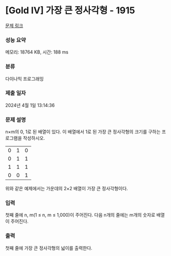 # [Gold IV] 가장 큰 정사각형 - 1915 

[문제 링크](https://www.acmicpc.net/problem/1915) 

### 성능 요약

메모리: 18764 KB, 시간: 188 ms

### 분류

다이나믹 프로그래밍

### 제출 일자

2024년 4월 1일 13:14:36

### 문제 설명

<p>n×m의 0, 1로 된 배열이 있다. 이 배열에서 1로 된 가장 큰 정사각형의 크기를 구하는 프로그램을 작성하시오.</p>

<table class="table table-bordered" style="width: 16%">
	<tbody>
		<tr>
			<td style="width: 4%; text-align: center;">0</td>
			<td style="width: 4%; text-align: center;">1</td>
			<td style="width: 4%; text-align: center;">0</td>
			<td style="width: 4%; text-align: center;">0</td>
		</tr>
		<tr>
			<td style="text-align: center;">0</td>
			<td style="text-align: center;">1</td>
			<td style="text-align: center;">1</td>
			<td style="text-align: center;">1</td>
		</tr>
		<tr>
			<td style="text-align: center;">1</td>
			<td style="text-align: center;">1</td>
			<td style="text-align: center;">1</td>
			<td style="text-align: center;">0</td>
		</tr>
		<tr>
			<td style="text-align: center;">0</td>
			<td style="text-align: center;">0</td>
			<td style="text-align: center;">1</td>
			<td style="text-align: center;">0</td>
		</tr>
	</tbody>
</table>

<p>위와 같은 예제에서는 가운데의 2×2 배열이 가장 큰 정사각형이다.</p>

### 입력 

 <p>첫째 줄에 n, m(1 ≤ n, m ≤ 1,000)이 주어진다. 다음 n개의 줄에는 m개의 숫자로 배열이 주어진다.</p>

### 출력 

 <p>첫째 줄에 가장 큰 정사각형의 넓이를 출력한다.</p>

